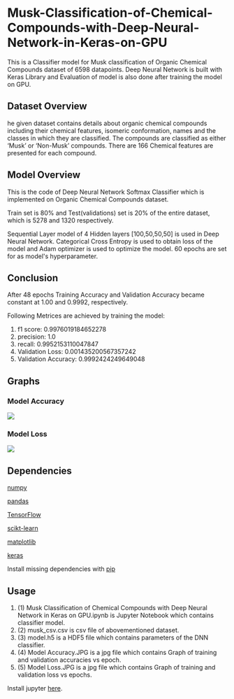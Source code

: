 # Musk-Classification-of-Chemical-Compounds-with-Deep-Neural-Network-in-Keras-on-GPU

This is a Classifier model for Musk classification of Organic Chemical Compounds dataset of 6598 datapoints. Deep Neural Network is built with Keras Library and Evaluation of model is also done after training the model on GPU.

## Dataset Overview

he given dataset contains details about organic chemical compounds including their chemical features, isomeric conformation, names and the classes in which they are classified. The compounds are classified as either ‘Musk’ or ‘Non-Musk’ compounds.  There are 166 Chemical features are presented for each compound.

## Model Overview

This is the code of Deep Neural Network Softmax Classifier which is implemented on Organic Chemical Compounds dataset.

Train set is 80% and Test(validations) set is 20% of the entire dataset, which is 5278 and 1320 respectively.

Sequential Layer model of 4 Hidden layers [100,50,50,50] is used in Deep Neural Network. Categorical Cross Entropy is used to obtain loss of the model and Adam optimizer is used to optimize the model. 60 epochs are set for as model's hyperparameter.

## Conclusion

After 48 epochs Training Accuracy and Validation Accuracy became constant at 1.00 and 0.9992, respectively. 

Following Metrices are achieved by training the model:
1. f1 score: 0.9976019184652278
2. precision: 1.0
3. recall: 0.9952153110047847
4. Validation Loss: 0.001435200567357242
5. Validation Accuracy: 0.9992424249649048

## Graphs
### Model Accuracy
![](https://github.com/ajaychouhan-nitbhopal/Musk-Classification-of-Chemical-Compounds-with-Deep-Neural-Network-in-Keras-on-GPU/blob/main/(4)%20Model%20Accuracy.JPG)

### Model Loss
![](https://github.com/ajaychouhan-nitbhopal/Musk-Classification-of-Chemical-Compounds-with-Deep-Neural-Network-in-Keras-on-GPU/blob/main/(5)%20Model%20Loss.JPG)


## Dependencies

[numpy](https://numpy.org/)

[pandas](https://pandas.pydata.org/)

[TensorFlow](https://www.tensorflow.org/api_docs/python/tf/keras)

[scikt-learn](https://scikit-learn.org/stable/)

[matplotlib](https://matplotlib.org/)

[keras](https://keras.io/)

Install missing dependencies with [pip](https://pip.pypa.io/en/stable/)

## Usage
1. (1) Musk Classification of Chemical Compounds with Deep Neural Network in Keras on GPU.ipynb is Jupyter Notebook which contains classifier model.
2. (2) musk_csv.csv is csv file of abovementioned dataset.
3. (3) model.h5 is a HDF5 file which contains parameters of the DNN classifier.
4. (4) Model Accuracy.JPG is a jpg file which contains Graph of training and validation accuracies vs epoch.
5. (5) Model Loss.JPG is a jpg file which contains Graph of training and validation loss vs epochs.

Install jupyter [here](https://jupyter.org/install).

